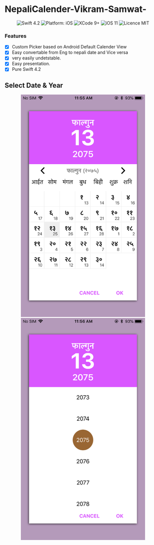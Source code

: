# NepaliCalender-Vikram-Samwat-

<p align="center">
<img src="https://img.shields.io/badge/Swift-4.2-orange.svg" alt="Swift 4.2"/>
<img src="https://img.shields.io/badge/platform-iOS-brightgreen.svg" alt="Platform: iOS"/>
<img src="https://img.shields.io/badge/Xcode-9%2B-brightgreen.svg" alt="XCode 9+"/>
<img src="https://img.shields.io/badge/iOS-11%2B-brightgreen.svg" alt="iOS 11"/>
<img src="https://img.shields.io/badge/licence-MIT-lightgray.svg" alt="Licence MIT"/>
</a>
</p>

### Features
- [x] Custom Picker based on Android Default Calender View
- [x] Easy convertable from Eng to nepali date and Vice versa 
- [x] very easily undetstable.
- [x] Easy presentation.
- [x] Pure Swift 4.2

## Select Date & Year

<div align = "center">
<img src="IMG_0445.png" width="400" />
 <img src="IMG_0446.png" width="400" />
</div>



